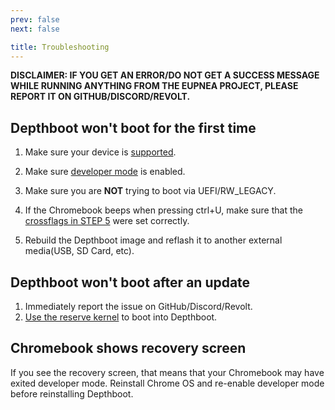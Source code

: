 ```yaml
---
prev: false
next: false

title: Troubleshooting
---
```


**DISCLAIMER: IF YOU GET AN ERROR/DO NOT GET A SUCCESS MESSAGE WHILE RUNNING ANYTHING FROM THE EUPNEA PROJECT, PLEASE
REPORT IT ON GITHUB/DISCORD/REVOLT.**

## Depthboot won't boot for the first time

1. Make sure your device is [supported](/docs/depthboot/supported-devices).

2. Make sure [developer mode](https://www.androidauthority.com/how-to-enable-developer-mode-on-a-chromebook-906688/) is
   enabled.

3. Make sure you are **NOT** trying to boot via UEFI/RW_LEGACY.

4. If the Chromebook beeps when pressing ctrl+U, make sure that
   the [crossflags in STEP 5](/docs/depthboot/build-instructions) were set correctly.

5. Rebuild the Depthboot image and reflash it to another external media(USB, SD Card, etc).

## Depthboot won't boot after an update

1. Immediately report the issue on GitHub/Discord/Revolt.
2. [Use the reserve kernel](/docs/project/kernels#reserve-kernel) to boot into Depthboot.

## Chromebook shows recovery screen

If you see the recovery screen, that means that your Chromebook may have exited developer mode. Reinstall Chrome OS and
re-enable developer mode before reinstalling Depthboot.
